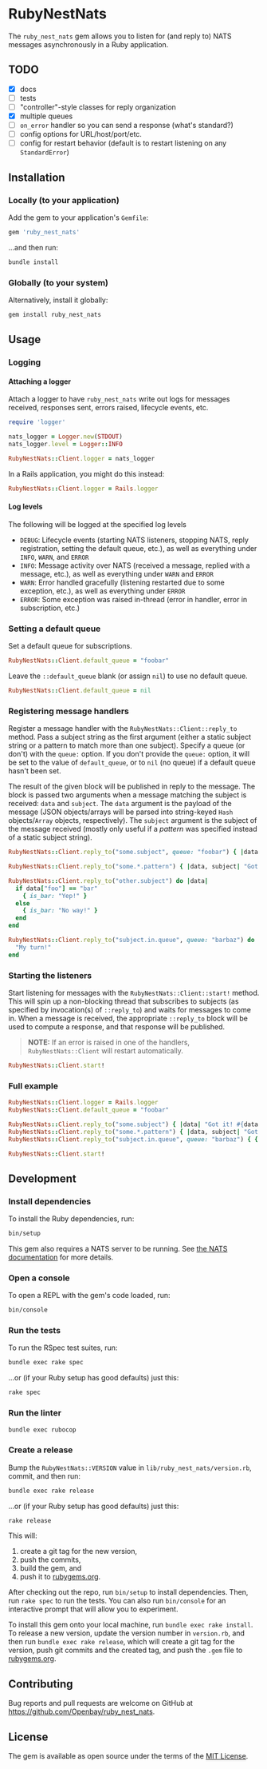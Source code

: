 # RubyNestNats

The `ruby_nest_nats` gem allows you to listen for (and reply to) NATS messages asynchronously in a Ruby application.

## TODO

- [x] docs
- [ ] tests
- [ ] "controller"-style classes for reply organization
- [x] multiple queues
- [ ] `on_error` handler so you can send a response (what's standard?)
- [ ] config options for URL/host/port/etc.
- [ ] config for restart behavior (default is to restart listening on any `StandardError`)

## Installation

### Locally (to your application)

Add the gem to your application's `Gemfile`:

```ruby
gem 'ruby_nest_nats'
```

...and then run:

```bash
bundle install
```

### Globally (to your system)

Alternatively, install it globally:

```bash
gem install ruby_nest_nats
```

## Usage

### Logging

#### Attaching a logger

Attach a logger to have `ruby_nest_nats` write out logs for messages received, responses sent, errors raised, lifecycle events, etc.

```rb
require 'logger'

nats_logger = Logger.new(STDOUT)
nats_logger.level = Logger::INFO

RubyNestNats::Client.logger = nats_logger
```

In a Rails application, you might do this instead:

```rb
RubyNestNats::Client.logger = Rails.logger
```

#### Log levels

The following will be logged at the specified log levels

- `DEBUG`: Lifecycle events (starting NATS listeners, stopping NATS, reply registration, setting the default queue, etc.), as well as everything under `INFO`, `WARN`, and `ERROR`
- `INFO`: Message activity over NATS (received a message, replied with a message, etc.), as well as everything under `WARN` and `ERROR`
- `WARN`: Error handled gracefully (listening restarted due to some exception, etc.), as well as everything under `ERROR`
- `ERROR`: Some exception was raised in-thread (error in handler, error in subscription, etc.)

### Setting a default queue

Set a default queue for subscriptions.

```rb
RubyNestNats::Client.default_queue = "foobar"
```

Leave the `::default_queue` blank (or assign `nil`) to use no default queue.

```rb
RubyNestNats::Client.default_queue = nil
```

### Registering message handlers

Register a message handler with the `RubyNestNats::Client::reply_to` method. Pass a subject string as the first argument (either a static subject string or a pattern to match more than one subject). Specify a queue (or don't) with the `queue:` option. If you don't provide the `queue:` option, it will be set to the value of `default_queue`, or to `nil` (no queue) if a default queue hasn't been set.

The result of the given block will be published in reply to the message. The block is passed two arguments when a message matching the subject is received: `data` and `subject`. The `data` argument is the payload of the message (JSON objects/arrays will be parsed into string-keyed `Hash` objects/`Array` objects, respectively). The `subject` argument is the subject of the message received (mostly only useful if a _pattern_ was specified instead of a static subject string).

```rb
RubyNestNats::Client.reply_to("some.subject", queue: "foobar") { |data| "Got it! #{data.inspect}" }

RubyNestNats::Client.reply_to("some.*.pattern") { |data, subject| "Got #{data} on #{subject}" }

RubyNestNats::Client.reply_to("other.subject") do |data|
  if data["foo"] == "bar"
    { is_bar: "Yep!" }
  else
    { is_bar: "No way!" }
  end
end

RubyNestNats::Client.reply_to("subject.in.queue", queue: "barbaz") do
  "My turn!"
end
```

### Starting the listeners

Start listening for messages with the `RubyNestNats::Client::start!` method. This will spin up a non-blocking thread that subscribes to subjects (as specified by invocation(s) of `::reply_to`) and waits for messages to come in. When a message is received, the appropriate `::reply_to` block will be used to compute a response, and that response will be published.

> **NOTE:** If an error is raised in one of the handlers, `RubyNestNats::Client` will restart automatically.

```rb
RubyNestNats::Client.start!
```

### Full example

```rb
RubyNestNats::Client.logger = Rails.logger
RubyNestNats::Client.default_queue = "foobar"

RubyNestNats::Client.reply_to("some.subject") { |data| "Got it! #{data.inspect}" }
RubyNestNats::Client.reply_to("some.*.pattern") { |data, subject| "Got #{data} on #{subject}" }
RubyNestNats::Client.reply_to("subject.in.queue", queue: "barbaz") { { msg: "My turn!", turn: 5 } }

RubyNestNats::Client.start!
```

## Development

### Install dependencies

To install the Ruby dependencies, run:

```bash
bin/setup
```

This gem also requires a NATS server to be running. See [the NATS documentation](https://docs.nats.io/nats-server/installation) for more details.

### Open a console

To open a REPL with the gem's code loaded, run:

```bash
bin/console
```

### Run the tests

To run the RSpec test suites, run:

```bash
bundle exec rake spec
```

...or (if your Ruby setup has good defaults) just this:

```bash
rake spec
```

### Run the linter

```bash
bundle exec rubocop
```

### Create a release

Bump the `RubyNestNats::VERSION` value in `lib/ruby_nest_nats/version.rb`, commit, and then run:

```bash
bundle exec rake release
```

...or (if your Ruby setup has good defaults) just this:

```bash
rake release
```

This will:

1. create a git tag for the new version,
1. push the commits,
1. build the gem, and
1. push it to [rubygems.org](https://rubygems.org/gems/ruby_nest_nats).

After checking out the repo, run `bin/setup` to install dependencies. Then, run `rake spec` to run the tests. You can also run `bin/console` for an interactive prompt that will allow you to experiment.

To install this gem onto your local machine, run `bundle exec rake install`. To release a new version, update the version number in `version.rb`, and then run `bundle exec rake release`, which will create a git tag for the version, push git commits and the created tag, and push the `.gem` file to [rubygems.org](https://rubygems.org).

## Contributing

Bug reports and pull requests are welcome on GitHub at https://github.com/Openbay/ruby_nest_nats.

## License

The gem is available as open source under the terms of the [MIT License](https://opensource.org/licenses/MIT).
